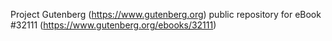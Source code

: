 Project Gutenberg (https://www.gutenberg.org) public repository for eBook #32111 (https://www.gutenberg.org/ebooks/32111)
